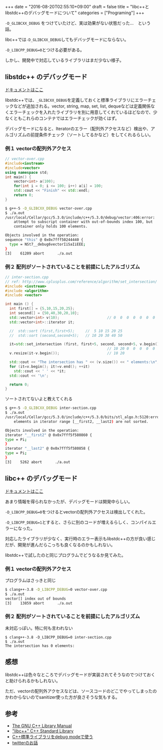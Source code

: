+++
date = "2016-08-20T02:55:10+09:00"
draft = false
title = "libc++とlibstdc++のデバッグモードについて"
categories = ["Programing"]
+++

 `-D_GLIBCXX_DEBUG` をつけていたけど、実は効果がない状態だった...　という話。

<!--more-->

libc++では`-D_GLIBCXX_DEBUG`してもデバッグモードにならない。

`-D_LIBCPP_DEBUG=0`とつける必要がある。

しかし、開発中で対応しているライブラリはまだ少ない様子。

## libstdc++ のデバッグモード

[ドキュメントはここ](https://gcc.gnu.org/onlinedocs/libstdc++/manual/debug_mode_using.html#debug_mode.using.mode)

libstdc++では、`_GLIBCXX_DEBUG`を定義しておくと標準ライブラリにエラーチェックなどが追加される。vector, string, map, set, list, dequeなどは定義関係なくエラーチェックを入れたライブラリを別に用意してくれているほどなので、少なくともこれらのコンテナではエラーチェックが効くはず。

デバッグモードになると、Iteratorのエラー（配列外アクセスなど）検出や、アルゴリズムの前提条件チェック（ソートしてるかなど）をしてくれるらしい。


### 例１ vectorの配列外アクセス

~~~c++
// vector-over.cpp
#include<iostream>
#include<vector>
using namespace std;
int main() {
    vector<int> a(100);    
    for(int i = 0; i <= 100; i++) a[i] = 100;
    std::cout << "Finish" << std::endl;
    return 0;
}
~~~

~~~sh
$ g++-5 -D_GLIBCXX_DEBUG vector-over.cpp
$ ./a.out
/usr/local/Cellar/gcc/5.3.0/include/c++/5.3.0/debug/vector:406:error:
    attempt to subscript container with out-of-bounds index 100, but
    container only holds 100 elements.

Objects involved in the operation:
sequence "this" @ 0x0x7fff50244440 {
  type = NSt7__debug6vectorIiSaIiEEE;
}
[3]    61209 abort      ./a.out
~~~

### 例２ 配列がソートされていることを前提にしたアルゴリズム

~~~c++
// inter-section.cpp
// ref: http://www.cplusplus.com/reference/algorithm/set_intersection/
#include <iostream>
#include <algorithm>
#include <vector>

int main () {
  int first[] = {5,10,15,20,25};
  int second[] = {50,40,30,20,10};
  std::vector<int> v(10);                      // 0  0  0  0  0  0  0  0  0  0
  std::vector<int>::iterator it;

  //  std::sort (first,first+5);     //  5 10 15 20 25
  //  std::sort (second,second+5);   // 10 20 30 40 50

  it=std::set_intersection (first, first+5, second, second+5, v.begin());
                                               // 10 20 0  0  0  0  0  0  0  0
  v.resize(it-v.begin());                      // 10 20

  std::cout << "The intersection has " << (v.size()) << " elements:\n";
  for (it=v.begin(); it!=v.end(); ++it)
    std::cout << ' ' << *it;
  std::cout << '\n';

  return 0;
}
~~~

ソートされてないよと教えてくれる

~~~sh
$ g++-5 -D_GLIBCXX_DEBUG inter-section.cpp
$ ./a.out
/usr/local/Cellar/gcc/5.3.0/include/c++/5.3.0/bits/stl_algo.h:5120:error:
    elements in iterator range [__first2, __last2) are not sorted.

Objects involved in the operation:
iterator "__first2" @ 0x0x7fff5f580860 {
type = Pi;
}
iterator "__last2" @ 0x0x7fff5f580858 {
type = Pi;
}
[3]    5262 abort      ./a.out
~~~

## libc++ のデバッグモード

[ドキュメントはここ](http://libcxx.llvm.org/debug_mode.html)

あまり情報を得られなかったが、デバッグモードは開発中らしい。

`-D_LIBCPP_DEBUG=0`をつけるとvectorの配列外アクセスは検出してくれた。

`-D_LIBCPP_DEBUG=1`とすると、さらに別のコードが増えるらしく、コンパイルエラーになった。

対応したライブラリが少なく、実行時のエラー表示もlibstdc++の方が良い感じだが、開発が進んだらこっちも良くなるのかもしれない。

libstdc++で試したのと同じプログラムでどうなるか見てみた。

### 例１ vectorの配列外アクセス

プログラムはさっきと同じ

~~~sh
$ clang++-3.8 -D_LIBCPP_DEBUG=0 vector-over.cpp
$ ./a.out
vector[] index out of bounds
[3]    13859 abort      ./a.out
~~~

### 例２ 配列がソートされていることを前提にしたアルゴリズム

未対応っぽい。特に何も言われない

~~~
$ clang++-3.8 -D_LIBCPP_DEBUG=0 inter-section.cpp
$ ./a.out
The intersection has 0 elements:

~~~

## 感想

libstdc++は色々なところでデバッグモードが実装されてそうなのでつけておくと助けられるかもしれない。

ただ、vectorの配列外アクセスなどは、ソースコードのどこでやってしまったのかわからないのでsanitizer使った方が良さそうな気もする。








## 参考

- [The GNU C++ Library Manual][1]
- ["libc++" C++ Standard Library][2]
- [C++標準ライブラリをdebug modeで使う](http://qiita.com/tell/items/28fa6e76003aecb908a3)
- [twitterのお話](https://twitter.com/natrium11321/status/515366162633203712)

[1]: https://gcc.gnu.org/onlinedocs/libstdc++/manual/
[2]: http://libcxx.llvm.org/

